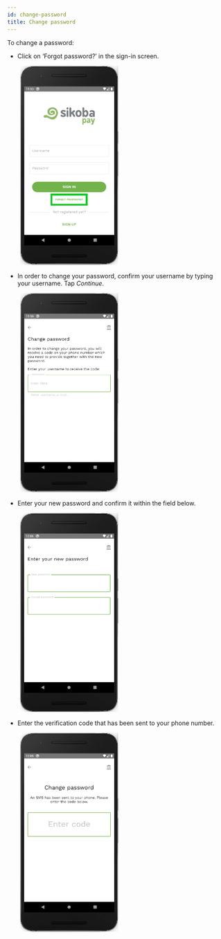 ```yaml
---
id: change-password
title: Change password
---
```


To change a password:

- Click on ‘Forgot password?’ in the sign-in screen.

<img src="assets/change-pass1.png" alt="change password" width="226" height="460" style="display: inline; margin-left: 30px;"/>

- In order to change your password, confirm your username by typing your username. Tap *Continue*.

<img src="assets/change-pass2.png" alt="change password" width="226" height="460" style="display: inline; margin-left: 30px;"/>

- Enter your new password and confirm it within the field below.

<img src="assets/change-pass3.png" alt="change password" width="226" height="460" style="display: inline; margin-left: 30px;"/>

- Enter the verification code that has been sent to your phone number.

<img src="assets/change-pass4.png" alt="change password" width="226" height="460" style="display: inline; margin-left: 30px;"/>

